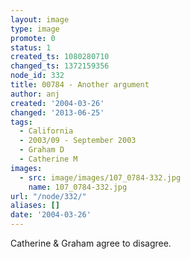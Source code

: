 ```yaml
---
layout: image
type: image
promote: 0
status: 1
created_ts: 1080280710
changed_ts: 1372159356
node_id: 332
title: 00784 - Another argument
author: anj
created: '2004-03-26'
changed: '2013-06-25'
tags:
  - California
  - 2003/09 - September 2003
  - Graham D
  - Catherine M
images:
  - src: image/images/107_0784-332.jpg
    name: 107_0784-332.jpg
url: "/node/332/"
aliases: []
date: '2004-03-26'
---
```

Catherine & Graham agree to disagree.
